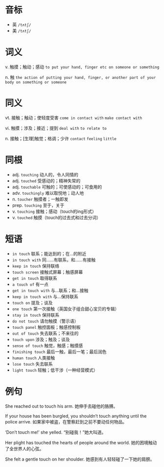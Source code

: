# 音标

- 英 `/tʌtʃ/`
- 美 `/tʌtʃ/`

# 词义

v. 触摸；触动；感动
`to put your hand, finger etc on someone or something`

n. 触
`the action of putting your hand, finger, or another part of your body on something or someone`

# 同义

vt. 接触；触动；使轻度受害
`come in contact with` `make contact with`

vi. 触摸；涉及；接近；提到
`deal with` `to relate to`

n. 接触；[生理]触觉；格调；少许
`contact` `feeling` `little`

# 同根

- adj. `touching` 动人的，令人同情的
- adj. `touched` 受感动的；精神失常的
- adj. `touchable` 可触的；可使感动的；可食用的
- adv. `touchingly` 难以取悦地；动人地
- n. `toucher` 触摸者；一触即发
- prep. `touching` 至于，关于
- v. `touching` 接触；感动（touch的ing形式）
- v. `touched` 触摸（touch的过去式和过去分词）

# 短语

- `in touch` 联系；能达到的；在…的附近
- `in touch with` 同……有联系，和……有接触
- `keep in touch` 保持联络
- `touch screen` 接触式屏幕；触感屏幕
- `get in touch` 取得联系
- `a touch of` 有一点
- `get in touch with` 与…联系；和…接触
- `keep in touch with` 与…保持联系
- `touch on` 提及；谈及
- `one touch` 第一次接触（英国女子组合甜心宝贝的专辑）
- `stay in touch` 保持联系
- `do not touch` 请勿触摸（警示语）
- `touch panel` 触控面板；触感控制板
- `out of touch` 失去联系；不来往的
- `touch upon` 涉及；触及；谈及
- `sense of touch` 触觉，触感；触摸感
- `finishing touch` 最后一触，最后一笔；最后润色
- `human touch` 人类接触
- `lose touch` 失去联系
- `light touch` 轻触；低干涉（一种经营模式）

# 例句

She reached out to touch his arm.
她伸手去碰他的胳膊。

If your house has been burgled, you shouldn’t touch anything until the police arrive.
如果家中被盗，在警察赶到之前不要动任何物品。

‘Don’t touch me!’ she yelled.
“别碰我！”她大叫道。

Her plight has touched the hearts of people around the world.
她的困境触动了全世界人的心弦。

She felt a gentle touch on her shoulder.
她感到有人轻轻碰了一下她的肩膀。


